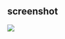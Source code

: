 

## screenshot
<img src="https://github.com/MohammadTeeU/challange-flutter/blob/main/screenshots/Screenshot.png.png" />
